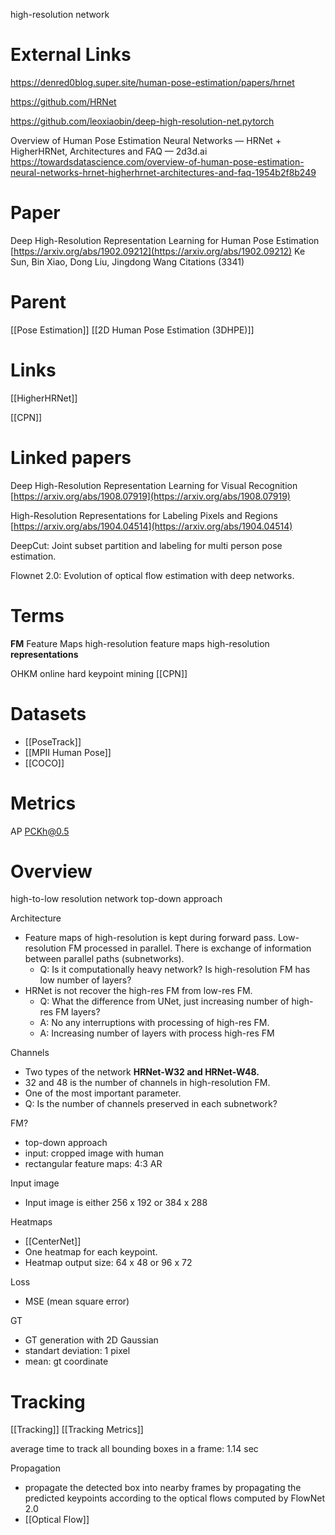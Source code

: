 
high-resolution network
# External Links

https://denred0blog.super.site/human-pose-estimation/papers/hrnet

https://github.com/HRNet

https://github.com/leoxiaobin/deep-high-resolution-net.pytorch

Overview of Human Pose Estimation Neural Networks — HRNet + HigherHRNet, Architectures and FAQ — 2d3d.ai
https://towardsdatascience.com/overview-of-human-pose-estimation-neural-networks-hrnet-higherhrnet-architectures-and-faq-1954b2f8b249


# Paper

Deep High-Resolution Representation Learning for Human Pose Estimation
[https://arxiv.org/abs/1902.09212](https://arxiv.org/abs/1902.09212)
Ke Sun, Bin Xiao, Dong Liu, Jingdong Wang
Citations (3341)

# Parent

[[Pose Estimation]]
[[2D Human Pose Estimation (3DHPE)]]

# Links

[[HigherHRNet]]

[[CPN]]

# Linked papers

Deep High-Resolution Representation Learning for Visual Recognition
[https://arxiv.org/abs/1908.07919](https://arxiv.org/abs/1908.07919)

High-Resolution Representations for Labeling Pixels and Regions
[https://arxiv.org/abs/1904.04514](https://arxiv.org/abs/1904.04514)

DeepCut: Joint subset partition and labeling for multi person pose estimation.

Flownet 2.0: Evolution of optical flow estimation with deep networks.


# Terms

**FM**
Feature Maps
high-resolution feature maps
high-resolution **representations**

OHKM
online hard keypoint mining
[[CPN]]

# Datasets

- [[PoseTrack]]
- [[MPII Human Pose]]
- [[COCO]]

# Metrics

AP
PCKh@0.5

# Overview

high-to-low resolution network
top-down approach

Architecture
- Feature maps of high-resolution is kept during forward pass. Low-resolution FM processed in parallel. There is exchange of information between parallel paths (subnetworks).
	- Q: Is it computationally heavy network? Is high-resolution FM has low number of layers?
- HRNet is not recover the high-res FM from low-res FM.
	- Q: What the difference from UNet, just increasing number of high-res FM layers?
	- A: No any interruptions with processing of high-res FM.
	- A: Increasing number of layers with process high-res FM

Channels
- Two types of the network **HRNet-W32 and HRNet-W48.**
- 32 and 48 is the number of channels in high-resolution FM.
- One of the most important parameter.
- Q: Is the number of channels preserved in each subnetwork?


FM?
- top-down approach
- input: cropped image with human
- rectangular feature maps: 4:3 AR

Input image
- Input image is either 256 x 192 or 384 x 288

Heatmaps
- [[CenterNet]]
- One heatmap for each keypoint.
- Heatmap output size: 64 x 48 or 96 x 72

Loss
- MSE (mean square error)

GT
- GT generation with 2D Gaussian
- standart deviation: 1 pixel
- mean: gt coordinate


# Tracking

[[Tracking]]
[[Tracking Metrics]]

average time to track all bounding boxes in a frame: 1.14 sec

Propagation
- propagate the detected box into nearby frames by propagating the predicted keypoints according to the optical flows computed by FlowNet 2.0
- [[Optical Flow]]